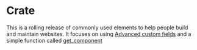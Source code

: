# Crate
This is a rolling release of commonly used elements to help people build and maintain websites.
It focuses on using [Advanced custom fields](https://www.advancedcustomfields.com/) and a simple function called [get_component](https://github.com/stagfoo/Crate/blob/master/builder/function/get_component.php) 


